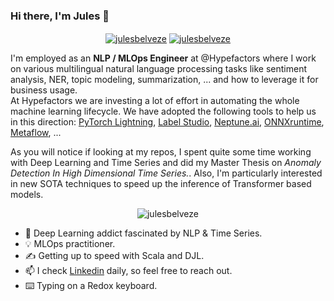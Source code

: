 ### Hi there, I'm Jules 👋
<p align="center">
  <a href="https://www.linkedin.com/in/jules-belveze/" target="blank"><img align="center" src="https://img.shields.io/badge/-LinkedIn-039BE5?style=for-the-badge&logo=Linkedin&logoColor=white&link=https://www.linkedin.com/in/jules-belveze/" alt="julesbelveze"/></a>
  <a href="https://github.com/JulesBelveze?tab=repositories" target="blank"><img align="center" src="https://img.shields.io/badge/github%20-%23121011.svg?&style=for-the-badge&logo=github&logoColor=white&link=https://github.com/JulesBelveze?tab=repositories" alt="julesbelveze"/></a>
</p>

I'm employed as an <b>NLP / MLOps Engineer</b> at @Hypefactors where I work on various multilingual natural language processing tasks like sentiment analysis, NER, topic modeling, summarization, ... and how to leverage it for business usage. \
At Hypefactors we are investing a lot of effort in automating the whole machine learning lifecycle. We have adopted the following tools to help us in this direction: [PyTorch Lightning](https://www.pytorchlightning.ai), [Label Studio](https://labelstud.io), [Neptune.ai](https://neptune.ai), [ONNXruntime](https://onnxruntime.ai), [Metaflow](https://docs.metaflow.org), ...

As you will notice if looking at my repos, I spent quite some time working with Deep Learning and Time Series and did my Master Thesis on <i>Anomaly Detection In High Dimensional Time Series.</i>. Also, I'm particularly interested in new SOTA techniques to speed up the inference of Transformer based models.

<div align="center">
  <img src="https://github-readme-stats.vercel.app/api?username=JulesBelveze&show_icons=true" alt=julesbelveze />
</div>

- :snake: Deep Learning addict fascinated by NLP & Time Series.
- :bulb: MLOps practitioner.
- :writing_hand: Getting up to speed with Scala and DJL.
- 📫 I check [Linkedin](https://www.linkedin.com/in/jules-belveze/) daily, so feel free to reach out.
- ⌨️ Typing on a Redox keyboard.
